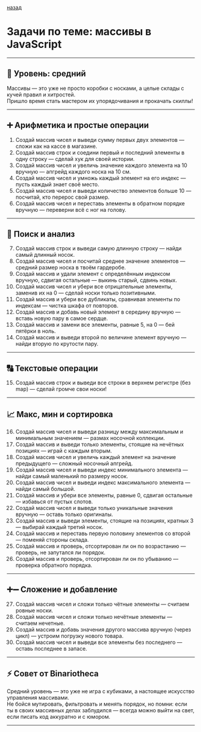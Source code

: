 [назад](pages/menuGitHub.md)

# Задачи по теме: массивы в JavaScript

---

## 🧠 Уровень: средний  
Массивы — это уже не просто коробки с носками, а целые склады с кучей правил и хитростей.  
Пришло время стать мастером их упорядочивания и прокачать скиллы!

---

## ➕ Арифметика и простые операции

1. Создай массив чисел и выведи сумму первых двух элементов — сложи как на кассе в магазине.  
2. Создай массив строк и соедини первый и последний элементы в одну строку — сделай хук для своей истории.  
3. Создай массив чисел и увеличь значение каждого элемента на 10 вручную — апгрейд каждого носка на 10 см.  
4. Создай массив чисел и умножь каждый элемент на его индекс — пусть каждый знает своё место.  
5. Создай массив чисел и выведи количество элементов больше 10 — посчитай, кто перерос свой размер.  
6. Создай массив чисел и переставь элементы в обратном порядке вручную — переверни всё с ног на голову.

---

## 🔎 Поиск и анализ

7. Создай массив строк и выведи самую длинную строку — найди самый длинный носок.  
8. Создай массив чисел и посчитай среднее значение элементов — средний размер носка в твоём гардеробе.  
9. Создай массив и удали элемент с определённым индексом вручную, сдвигая остальные — выкинь старый, сдвинь новых.  
10. Создай массив чисел и убери все отрицательные элементы, заменив их на 0 — сделай носки только позитивными.  
11. Создай массив и убери все дубликаты, сравнивая элементы по индексам — чистка шкафа от повторов.  
12. Создай массив и добавь новый элемент в середину вручную — вставь новую пару в самое сердце.  
13. Создай массив и замени все элементы, равные 5, на 0 — бей пятёрки в ноль.  
14. Создай массив и выведи второй по величине элемент вручную — найди вторую по крутости пару.

---

## 🔠 Текстовые операции

15. Создай массив строк и выведи все строки в верхнем регистре (без map) — сделай громче свои носки!  

---

## 📈 Макс, мин и сортировка

16. Создай массив чисел и выведи разницу между максимальным и минимальным значением — размах носочной коллекции.  
17. Создай массив и выведи только элементы, стоящие на нечётных позициях — играй с каждым вторым.  
18. Создай массив чисел и увеличь каждый элемент на значение предыдущего — сложный носочный апгрейд.  
19. Создай массив чисел и выведи индекс минимального элемента — найди самый маленький по размеру носок.  
20. Создай массив чисел и выведи индекс максимального элемента — найди самый большой.  
21. Создай массив и убери все элементы, равные 0, сдвигая остальные — избавься от пустых слотов.  
22. Создай массив чисел и выведи только уникальные значения вручную — оставь только оригиналы.  
23. Создай массив и выведи элементы, стоящие на позициях, кратных 3 — выбирай каждый третий носок.  
24. Создай массив и переставь первую половину элементов со второй — поменяй стороны склада.  
25. Создай массив и проверь, отсортирован ли он по возрастанию — проверь, не запутался ли порядок.  
26. Создай массив и проверь, отсортирован ли он по убыванию — проверка обратного порядка.

---

## ➕➖ Сложение и добавление

27. Создай массив чисел и сложи только чётные элементы — считаем ровные носки.  
28. Создай массив чисел и сложи только нечётные элементы — считаем нечетные.  
29. Создай массив и добавь значения другого массива вручную (через цикл) — устроим погрузку нового товара.  
30. Создай массив чисел и выведи все элементы без последнего — оставь последнее в запасе.

---

## ⚡ Совет от Binariotheca

Средний уровень — это уже не игра с кубиками, а настоящее искусство управления массивами.  
Не бойся мутировать, фильтровать и менять порядок, но помни: если ты в своих массивных делах заблудился — всегда можно выйти на свет, если писать код аккуратно и с юмором.

---
